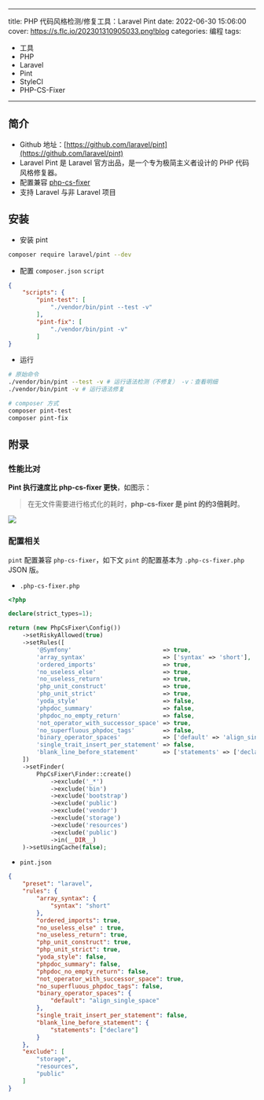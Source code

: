 ----
title: PHP 代码风格检测/修复工具：Laravel Pint
date: 2022-06-30 15:06:00
cover: https://s.flc.io/202301310905033.png!blog
categories: 编程
tags:
- 工具
- PHP
- Laravel
- Pint
- StyleCI
- PHP-CS-Fixer
----

## 简介

- Github 地址：[https://github.com/laravel/pint](https://github.com/laravel/pint)
- Laravel Pint  是 Laravel 官方出品，是一个专为极简主义者设计的 PHP 代码风格修复器。
- 配置兼容 [php-cs-fixer](https://cs.symfony.com/)
- 支持 Laravel 与非 Laravel 项目

<!-- more -->

## 安装

- 安装 pint

```bash
composer require laravel/pint --dev
```

- 配置 `composer.json` `script`

```json
{
    "scripts": {
        "pint-test": [
            "./vendor/bin/pint --test -v"
        ],
        "pint-fix": [
            "./vendor/bin/pint -v"
        ]
}
```

- 运行

```bash
# 原始命令
./vendor/bin/pint --test -v # 运行语法检测（不修复） -v：查看明细
./vendor/bin/pint -v # 运行语法修复

# composer 方式
composer pint-test
composer pint-fix
```

## 附录
### 性能比对

**Pint 执行速度比 php-cs-fixer 更快**，如图示：

> 在无文件需要进行格式化的耗时，**php-cs-fixer 是 pint 的约3倍耗时**。

![](https://s.flc.io/2022-06-30-15-13-46.png)

### 配置相关

`pint` 配置兼容 `php-cs-fixer`，如下文 `pint` 的配置基本为 `.php-cs-fixer.php` JSON 版。

- `.php-cs-fixer.php`
```php
<?php

declare(strict_types=1);

return (new PhpCsFixer\Config())
    ->setRiskyAllowed(true)
    ->setRules([
        '@Symfony'                          => true,
        'array_syntax'                      => ['syntax' => 'short'],
        'ordered_imports'                   => true,
        'no_useless_else'                   => true,
        'no_useless_return'                 => true,
        'php_unit_construct'                => true,
        'php_unit_strict'                   => true,
        'yoda_style'                        => false,
        'phpdoc_summary'                    => false,
        'phpdoc_no_empty_return'            => false,
        'not_operator_with_successor_space' => true,
        'no_superfluous_phpdoc_tags'        => false,
        'binary_operator_spaces'            => ['default' => 'align_single_space'], // 等号对齐、数字箭头符号对齐
        'single_trait_insert_per_statement' => false,
        'blank_line_before_statement'       => ['statements' => ['declare']],
    ])
    ->setFinder(
        PhpCsFixer\Finder::create()
            ->exclude('_*')
            ->exclude('bin')
            ->exclude('bootstrap')
            ->exclude('public')
            ->exclude('vendor')
            ->exclude('storage')
            ->exclude('resources')
            ->exclude('public')
            ->in(__DIR__)
    )->setUsingCache(false);
```

- `pint.json`

```json
{
    "preset": "laravel",
    "rules": {
        "array_syntax": {
            "syntax": "short"
        },
        "ordered_imports": true,
        "no_useless_else" : true,
        "no_useless_return": true,
        "php_unit_construct": true,
        "php_unit_strict": true,
        "yoda_style": false,
        "phpdoc_summary": false,
        "phpdoc_no_empty_return": false,
        "not_operator_with_successor_space": true,
        "no_superfluous_phpdoc_tags": false,
        "binary_operator_spaces": {
            "default": "align_single_space"
        },
        "single_trait_insert_per_statement": false,
        "blank_line_before_statement": {
            "statements": ["declare"]
        }
    },
    "exclude": [
        "storage",
        "resources",
        "public"
    ]
}
```